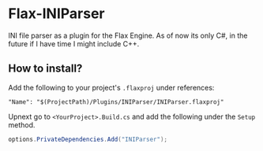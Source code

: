 # Flax-INIParser
INI file parser as a plugin for the Flax Engine.
As of now its only C#, in the future if I have time I might include C++.

## How to install?
Add the following to your project's `.flaxproj` under references:
```
"Name": "$(ProjectPath)/Plugins/INIParser/INIParser.flaxproj"
```

Upnext go to `<YourProject>.Build.cs` and add the following under the `Setup` method.
```cs
options.PrivateDependencies.Add("INIParser");
```
